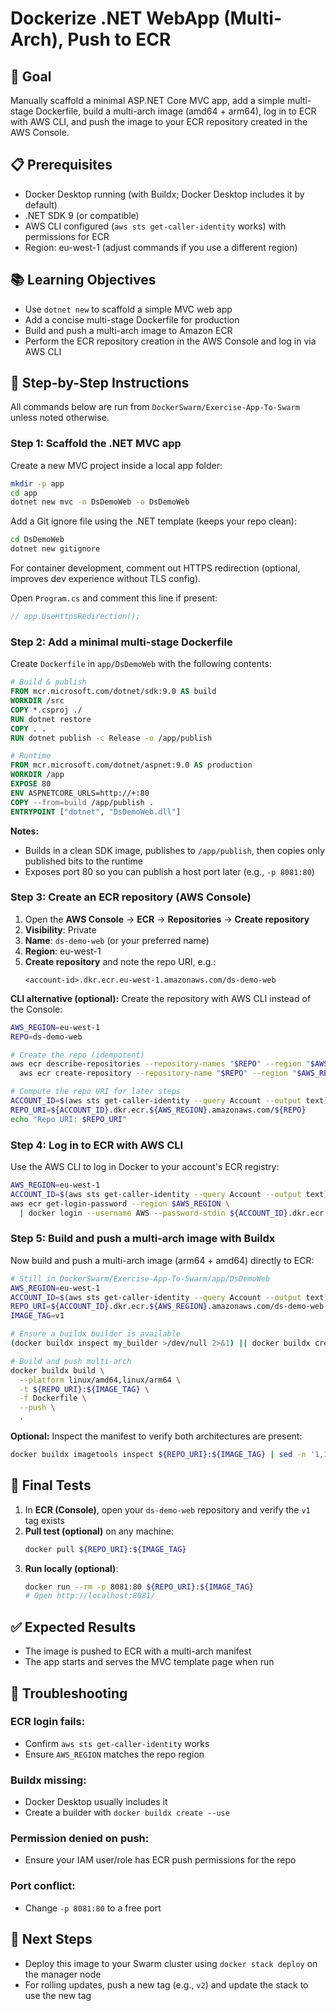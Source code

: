 # Dockerize .NET WebApp (Multi-Arch), Push to ECR

## 🎯 Goal

Manually scaffold a minimal ASP.NET Core MVC app, add a simple multi-stage Dockerfile, build a multi-arch image (amd64 + arm64), log in to ECR with AWS CLI, and push the image to your ECR repository created in the AWS Console.

## 📋 Prerequisites

- Docker Desktop running (with Buildx; Docker Desktop includes it by default)
- .NET SDK 9 (or compatible)
- AWS CLI configured (`aws sts get-caller-identity` works) with permissions for ECR
- Region: eu-west-1 (adjust commands if you use a different region)

## 📚 Learning Objectives

- Use `dotnet new` to scaffold a simple MVC web app
- Add a concise multi-stage Dockerfile for production
- Build and push a multi-arch image to Amazon ECR
- Perform the ECR repository creation in the AWS Console and log in via AWS CLI

## 📝 Step-by-Step Instructions

All commands below are run from `DockerSwarm/Exercise-App-To-Swarm` unless noted otherwise.

### Step 1: Scaffold the .NET MVC app

Create a new MVC project inside a local app folder:

```bash
mkdir -p app
cd app
dotnet new mvc -n DsDemoWeb -o DsDemoWeb
```

Add a Git ignore file using the .NET template (keeps your repo clean):

```bash
cd DsDemoWeb
dotnet new gitignore
```

For container development, comment out HTTPS redirection (optional, improves dev experience without TLS config).

Open `Program.cs` and comment this line if present:

```csharp
// app.UseHttpsRedirection();
```

### Step 2: Add a minimal multi-stage Dockerfile

Create `Dockerfile` in `app/DsDemoWeb` with the following contents:

```dockerfile
# Build & publish
FROM mcr.microsoft.com/dotnet/sdk:9.0 AS build
WORKDIR /src
COPY *.csproj ./
RUN dotnet restore
COPY . .
RUN dotnet publish -c Release -o /app/publish

# Runtime
FROM mcr.microsoft.com/dotnet/aspnet:9.0 AS production
WORKDIR /app
EXPOSE 80
ENV ASPNETCORE_URLS=http://+:80
COPY --from=build /app/publish .
ENTRYPOINT ["dotnet", "DsDemoWeb.dll"]
```

**Notes:**

- Builds in a clean SDK image, publishes to `/app/publish`, then copies only published bits to the runtime
- Exposes port 80 so you can publish a host port later (e.g., `-p 8081:80`)

### Step 3: Create an ECR repository (AWS Console)

1. Open the **AWS Console** → **ECR** → **Repositories** → **Create repository**
2. **Visibility**: Private
3. **Name**: `ds-demo-web` (or your preferred name)
4. **Region**: eu-west-1
5. **Create repository** and note the repo URI, e.g.:
   ```
   <account-id>.dkr.ecr.eu-west-1.amazonaws.com/ds-demo-web
   ```

**CLI alternative (optional):** Create the repository with AWS CLI instead of the Console:

```bash
AWS_REGION=eu-west-1
REPO=ds-demo-web

# Create the repo (idempotent)
aws ecr describe-repositories --repository-names "$REPO" --region "$AWS_REGION" >/dev/null 2>&1 || \
  aws ecr create-repository --repository-name "$REPO" --region "$AWS_REGION"

# Compute the repo URI for later steps
ACCOUNT_ID=$(aws sts get-caller-identity --query Account --output text)
REPO_URI=${ACCOUNT_ID}.dkr.ecr.${AWS_REGION}.amazonaws.com/${REPO}
echo "Repo URI: $REPO_URI"
```

### Step 4: Log in to ECR with AWS CLI

Use the AWS CLI to log in Docker to your account's ECR registry:

```bash
AWS_REGION=eu-west-1
ACCOUNT_ID=$(aws sts get-caller-identity --query Account --output text)
aws ecr get-login-password --region $AWS_REGION \
  | docker login --username AWS --password-stdin ${ACCOUNT_ID}.dkr.ecr.${AWS_REGION}.amazonaws.com
```

### Step 5: Build and push a multi-arch image with Buildx

Now build and push a multi-arch image (arm64 + amd64) directly to ECR:

```bash
# Still in DockerSwarm/Exercise-App-To-Swarm/app/DsDemoWeb
AWS_REGION=eu-west-1
ACCOUNT_ID=$(aws sts get-caller-identity --query Account --output text)
REPO_URI=${ACCOUNT_ID}.dkr.ecr.${AWS_REGION}.amazonaws.com/ds-demo-web
IMAGE_TAG=v1

# Ensure a buildx builder is available
(docker buildx inspect my_builder >/dev/null 2>&1) || docker buildx create --name my_builder --use

# Build and push multi-arch
docker buildx build \
  --platform linux/amd64,linux/arm64 \
  -t ${REPO_URI}:${IMAGE_TAG} \
  -f Dockerfile \
  --push \
  .
```

**Optional:** Inspect the manifest to verify both architectures are present:

```bash
docker buildx imagetools inspect ${REPO_URI}:${IMAGE_TAG} | sed -n '1,120p'
```

## 🧪 Final Tests

1. In **ECR (Console)**, open your `ds-demo-web` repository and verify the `v1` tag exists
2. **Pull test (optional)** on any machine:
   ```bash
   docker pull ${REPO_URI}:${IMAGE_TAG}
   ```
3. **Run locally (optional)**:
   ```bash
   docker run --rm -p 8081:80 ${REPO_URI}:${IMAGE_TAG}
   # Open http://localhost:8081/
   ```

## ✅ Expected Results

- The image is pushed to ECR with a multi-arch manifest
- The app starts and serves the MVC template page when run

## 🔧 Troubleshooting

### ECR login fails:

- Confirm `aws sts get-caller-identity` works
- Ensure `AWS_REGION` matches the repo region

### Buildx missing:

- Docker Desktop usually includes it
- Create a builder with `docker buildx create --use`

### Permission denied on push:

- Ensure your IAM user/role has ECR push permissions for the repo

### Port conflict:

- Change `-p 8081:80` to a free port

## 🚀 Next Steps

- Deploy this image to your Swarm cluster using `docker stack deploy` on the manager node
- For rolling updates, push a new tag (e.g., `v2`) and update the stack to use the new tag
